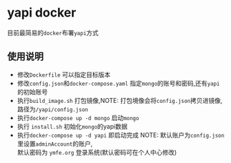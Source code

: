 # yapi docker
 
目前最简易的`docker`布署`yapi`方式

## 使用说明

- 修改`Dockerfile` 可以指定目标版本
- 修改`config.json`和`docker-compose.yaml` 指定`mongo`的账号和密码,还有`yapi`的初始账号
- 执行`build_image.sh` 打包镜像,NOTE: 打包境像会将`config.json`拷贝进镜像,路径为`/yapi/config.json`
- 执行`docker-compose up -d mongo` 启动`mongo` 
- 执行 `install.sh` 初始化`mongo`的yapi数据
- 执行`docker-compose up -d yapi` 即启动完成
NOTE: 默认账户为`config.json`里设置`adminAccount`的账户,  
      默认密码为 `ymfe.org` 登录系统(默认密码可在个人中心修改)